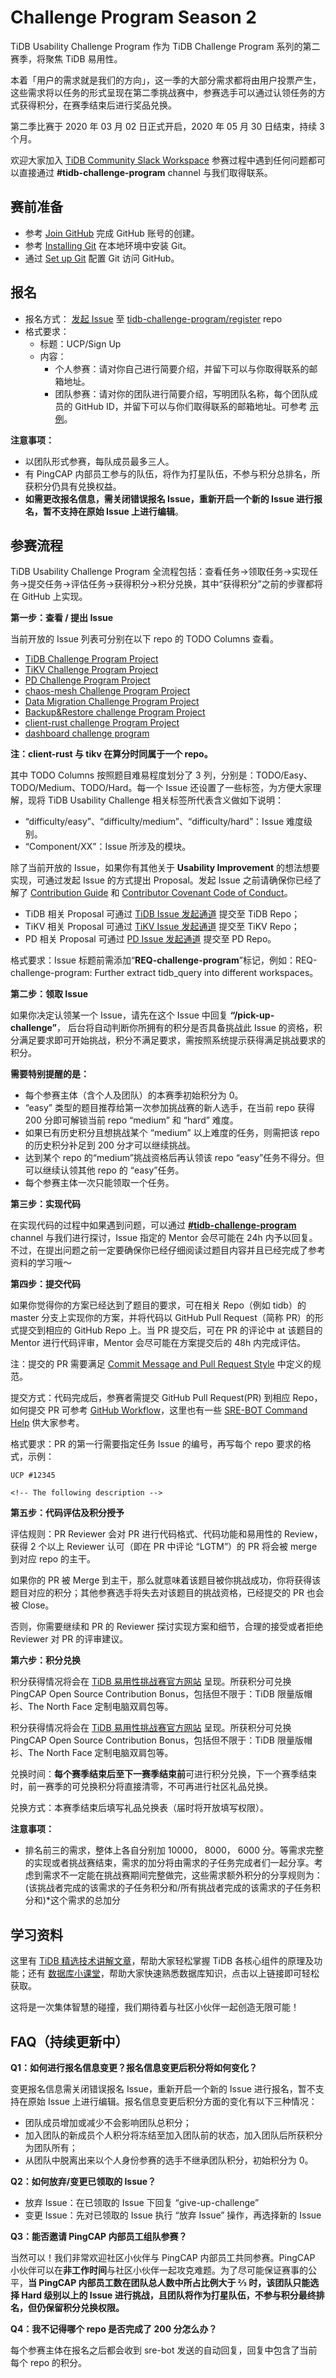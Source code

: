 # Challenge Program Season 2
TiDB Usability Challenge Program 作为 TiDB Challenge Program 系列的第二赛季，将聚焦 TiDB 易用性。

本着「用户的需求就是我们的方向」，这一季的大部分需求都将由用户投票产生，这些需求将以任务的形式呈现在第二季挑战赛中，参赛选手可以通过认领任务的方式获得积分，在赛季结束后进行奖品兑换。

第二季比赛于 2020 年 03 月 02 日正式开启，2020 年 05 月 30 日结束，持续 3 个月。

欢迎大家加入 [TiDB Community Slack Workspace](https://join.slack.com/t/tidbcommunity/shared_invite/enQtNzc0MzI4ODExMDc4LWYwYmIzMjZkYzJiNDUxMmZlN2FiMGJkZjAyMzQ5NGU0NGY0NzI3NTYwMjAyNGQ1N2I2ZjAxNzc1OGUwYWM0NzE) 参赛过程中遇到任何问题都可以直接通过 **#tidb-challenge-program** channel 与我们取得联系。

## **赛前准备**

- 参考 [Join GitHub](https://github.com/join) 完成 GitHub 账号的创建。
- 参考 [Installing Git](https://git-scm.com/book/en/v2/Getting-Started-Installing-Git) 在本地环境中安装 Git。
- 通过 [Set up Git](https://help.github.com/en/github/getting-started-with-github/set-up-git) 配置 Git 访问 GitHub。

## **报名**

- 报名方式： [发起 Issue](https://github.com/tidb-challenge-program/register) 至 [tidb-challenge-program/register](https://github.com/tidb-challenge-program/register) repo
- 格式要求：
    - 标题：UCP/Sign Up
    - 内容：
        - 个人参赛：请对你自己进行简要介绍，并留下可以与你取得联系的邮箱地址。
        - 团队参赛：请对你的团队进行简要介绍，写明团队名称，每个团队成员的 GitHub ID，并留下可以与你们取得联系的邮箱地址。可参考 [示例](https://github.com/tidb-challenge-program/register/blob/master/.github/ISSUE_TEMPLATE/challenge-program-register.md)。

**注意事项：**

- 以团队形式参赛，每队成员最多三人。
- 有 PingCAP 内部员工参与的队伍，将作为打星队伍，不参与积分总排名，所获积分仍具有兑换权益。
- **如需更改报名信息，需关闭错误报名 Issue，重新开启一个新的 Issue 进行报名，暂不支持在原始 Issue 上进行编辑**。

## **参赛流程**

TiDB Usability Challenge Program 全流程包括：查看任务->领取任务->实现任务->提交任务->评估任务->获得积分->积分兑换，其中“获得积分”之前的步骤都将在 GitHub 上实现。

**第一步：查看 / 提出 Issue**

当前开放的 Issue 列表可分别在以下 repo 的 TODO Columns 查看。
- [TiDB Challenge Program Project](https://github.com/pingcap/tidb/projects/26)
- [TiKV Challenge Program Project](https://github.com/tikv/tikv/projects/20)
- [PD Challenge Program Project](https://github.com/pingcap/pd/projects/2) 
- [chaos-mesh Challenge Program Project](https://github.com/pingcap/chaos-mesh/projects/14)
- [Data Migration Challenge Program Project](https://github.com/pingcap/dm/projects/1)
- [Backup&Restore challenge Program Project](https://github.com/pingcap/br/projects/1)
- [client-rust challenge Program Project](https://github.com/tikv/client-rust/projects/3) 
- [dashboard challenge program](https://github.com/pingcap-incubator/tidb-dashboard/projects/17)

**注：client-rust 与 tikv 在算分时同属于一个 repo。**

其中 TODO Columns 按照题目难易程度划分了 3 列，分别是：TODO/Easy、TODO/Medium、TODO/Hard。每一个 Issue 还设置了一些标签，为方便大家理解，现将 TiDB Usability Challenge 相关标签所代表含义做如下说明：

- “difficulty/easy”、“difficulty/medium”、“difficulty/hard”：Issue 难度级别。
- “Component/XX”：Issue 所涉及的模块。

除了当前开放的 Issue，如果你有其他关于 **Usability Improvement** 的想法想要实现，可通过发起 Issue 的方式提出 Proposal。发起 Issue 之前请确保你已经了解了 [Contribution Guide](https://github.com/pingcap/community/blob/master/CONTRIBUTING.md) 和 [Contributor Covenant Code of Conduct](https://github.com/pingcap/community/blob/master/CODE_OF_CONDUCT.md)。

- TiDB 相关 Proposal 可通过 [TiDB Issue 发起通道](https://github.com/pingcap/tidb/issues/new?labels=type%2Fenhancement&template=feature-request.md) 提交至 TiDB Repo；
- TiKV 相关 Proposal 可通过 [TiKV Issue 发起通道](https://github.com/tikv/tikv/issues/new?template=feature-request.md) 提交至 TiKV Repo；
- PD 相关 Proposal 可通过 [PD Issue 发起通道](https://github.com/pingcap/pd/issues/new?labels=type%2Fenhancement&template=feature-request.md) 提交至 PD Repo。

格式要求：Issue 标题前需添加“**REQ-challenge-program**”标记，例如：REQ-challenge-program: Further extract tidb_query into different workspaces。

**第二步：领取 Issue**

如果你决定认领某一个 Issue，请先在这个 Issue 中回复 **“/pick-up-challenge”**， 后台将自动判断你所拥有的积分是否具备挑战此 Issue 的资格，积分满足要求即可开始挑战，积分不满足要求，需按照系统提示获得满足挑战要求的积分。

**需要特别提醒的是：**

- 每个参赛主体（含个人及团队）的本赛季初始积分为 0。
- “easy” 类型的题目推荐给第一次参加挑战赛的新人选手，在当前 repo 获得 200 分即可解锁当前 repo “medium” 和 “hard” 难度。
- 如果已有历史积分且想挑战某个 “medium” 以上难度的任务，则需把该 repo 的历史积分补足到 200 分才可以继续挑战。
- 达到某个 repo 的“medium”挑战资格后再认领该 repo “easy”任务不得分。但可以继续认领其他 repo 的 “easy”任务。
- 每个参赛主体一次只能领取一个任务。

**第三步：实现代码**

在实现代码的过程中如果遇到问题，可以通过 [**#tidb-challenge-program**](https://join.slack.com/t/tidbcommunity/shared_invite/enQtNzc0MzI4ODExMDc4LWYwYmIzMjZkYzJiNDUxMmZlN2FiMGJkZjAyMzQ5NGU0NGY0NzI3NTYwMjAyNGQ1N2I2ZjAxNzc1OGUwYWM0NzE) channel 与我们进行探讨，Issue 指定的 Mentor 会尽可能在 24h 内予以回复。不过，在提出问题之前一定要确保你已经仔细阅读过题目内容并且已经完成了参考资料的学习哦～

**第四步：提交代码**

如果你觉得你的方案已经达到了题目的要求，可在相关 Repo（例如 tidb）的 master 分支上实现你的方案，并将代码以 GitHub Pull Request（简称 PR）的形式提交到相应的 GitHub Repo 上。当 PR 提交后，可在 PR 的评论中 at 该题目的 Mentor 进行代码评审，Mentor 会尽可能在方案提交后的 48h 内完成评估。

注：提交的 PR 需要满足 [Commit Message and Pull Request Style](https://github.com/pingcap/community/blob/master/contributors/commit-message-pr-style.md) 中定义的规范。

提交方式：代码完成后，参赛者需提交 GitHub Pull Request(PR) 到相应 Repo，如何提交 PR 可参考 [GitHub Workflow](https://github.com/pingcap/community/blob/master/contributors/workflow.md)，这里也有一些 [SRE-BOT Command Help](https://github.com/pingcap/community/blob/master/contributors/command-help.md) 供大家参考。

格式要求：PR 的第一行需要指定任务 Issue 的编号，再写每个 repo 要求的格式，示例：
```
UCP #12345

<!-- The following description -->
```
**第五步：代码评估及积分授予**

评估规则：PR Reviewer 会对 PR 进行代码格式、代码功能和易用性的 Review，获得 2 个以上 Reviewer 认可（即在 PR 中评论 “LGTM”）的 PR 将会被 merge 到对应 repo 的主干。

如果你的 PR 被 Merge 到主干，那么就意味着该题目被你挑战成功，你将获得该题目对应的积分；其他参赛选手将失去对该题目的挑战资格，已经提交的 PR 也会被 Close。

否则，你需要继续和 PR 的 Reviewer 探讨实现方案和细节，合理的接受或者拒绝 Reviewer 对 PR 的评审建议。

**第六步：积分兑换**

积分获得情况将会在 [TiDB 易用性挑战赛官方网站](https://pingcap.com/community-cn/tidb-usability-challenge/) 呈现。所获积分可兑换 PingCAP Open Source Contribution Bonus，包括但不限于：TiDB 限量版帽衫、The North Face 定制电脑双肩包等。

积分获得情况将会在 [TiDB 易用性挑战赛官方网站](https://pingcap.com/community-cn/tidb-usability-challenge/) 呈现。所获积分可兑换 PingCAP Open Source Contribution Bonus，包括但不限于：TiDB 限量版帽衫、The North Face 定制电脑双肩包等。

兑换时间：**每个赛季结束后至下一赛季结束前**可进行积分兑换，下一个赛季结束时，前一赛季的可兑换积分将直接清零，不可再进行社区礼品兑换。

兑换方式：本赛季结束后填写礼品兑换表（届时将开放填写权限）。

**注意事项：**

- 排名前三的需求，整体上各自分别加 10000， 8000， 6000 分。等需求完整的实现或者挑战赛结束，需求的加分将由需求的子任务完成者们一起分享。考虑到需求不一定能在挑战赛期间完整做完，这些需求额外积分的分享规则为：(该挑战者完成的该需求的子任务积分和/所有挑战者完成的该需求的子任务积分和)*这个需求的总加分

## **学习资料**

这里有 [TiDB 精选技术讲解文章](https://github.com/pingcap/presentations/blob/master/hackathon-2019/reference-document-of-hackathon-2019.md)，帮助大家轻松掌握 TiDB 各核心组件的原理及功能；还有 [数据库小课堂](https://github.com/pingcap/awesome-database-learning)，帮助大家快速熟悉数据库知识，点击以上链接即可轻松获取。

这将是一次集体智慧的碰撞，我们期待着与社区小伙伴一起创造无限可能！

## **FAQ（持续更新中）**

**Q1：如何进行报名信息变更？报名信息变更后积分将如何变化？**

变更报名信息需关闭错误报名 Issue，重新开启一个新的 Issue 进行报名，暂不支持在原始 Issue 上进行编辑。报名信息变更后积分方面的变化有以下三种情况：

- 团队成员增加或减少不会影响团队总积分；
- 加入团队的新成员个人积分将冻结至加入团队前的状态，加入团队后所获积分为团队所有；
- 从团队中脱离出来以个人身份参赛的选手不继承团队积分，初始积分为 0。

**Q2：如何放弃/变更已领取的 Issue？**

- 放弃 Issue：在已领取的 Issue 下回复 “give-up-challenge”
- 变更 Issue：先对已领取的 Issue 执行 “放弃 Issue” 操作，再选择新的 Issue

**Q3：能否邀请 PingCAP 内部员工组队参赛？**

当然可以！我们非常欢迎社区小伙伴与 PingCAP 内部员工共同参赛。PingCAP 小伙伴可以在**非工作时间**与社区小伙伴一起攻克难题。为了尽可能保证赛事的公平，**当 PingCAP 内部员工数在团队总人数中所占比例大于 ⅔ 时，该团队只能选择 Hard 级别以上的 Issue 进行挑战，且团队将作为打星队伍，不参与积分最终排名，但仍保留积分兑换权限。**

**Q4：我不记得哪个 repo 是否完成了 200 分怎么办？**

每个参赛主体在报名之后都会收到 sre-bot 发送的自动回复，回复中包含了当前每个 repo 的积分。


